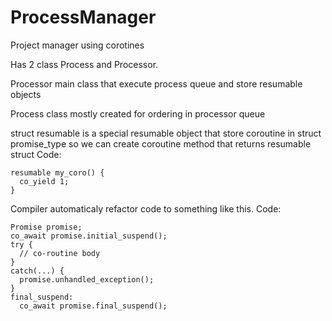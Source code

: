 # ProcessManager

Project manager using corotines

Has 2 class Process and Processor.

Processor main class that execute process queue and store resumable objects

Process class mostly created for ordering in processor queue

struct resumable is a special resumable object that store coroutine in struct promise_type so we can create coroutine method that returns resumable struct
 Code:
 
    resumable my_coro() {
      co_yield 1;
    }
Compiler automaticaly refactor code to something like this.
 Code:
 
    Promise promise;
    co_await promise.initial_suspend();
    try {
      // co-routine body
    }
    catch(...) {
      promise.unhandled_exception(); 
    }
    final_suspend:
      co_await promise.final_suspend();
